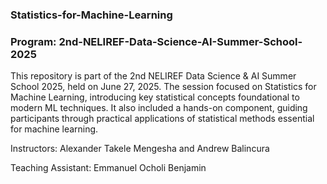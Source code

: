 ### Statistics-for-Machine-Learning

### Program: 2nd-NELIREF-Data-Science-AI-Summer-School-2025

This repository is part of the 2nd NELIREF Data Science & AI Summer School 2025, held on June 27, 2025. The session focused on Statistics for Machine Learning, introducing key statistical concepts foundational to modern ML techniques. It also included a hands-on component, guiding participants through practical applications of statistical methods essential for machine learning.

Instructors: Alexander Takele Mengesha and Andrew Balincura

Teaching Assistant: Emmanuel Ocholi Benjamin
